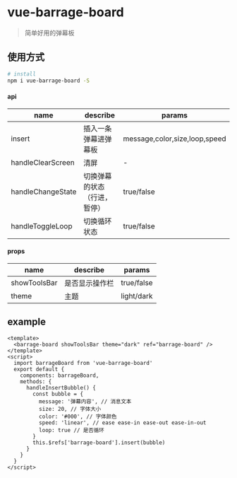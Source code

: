# vue-barrage-board

> 简单好用的弹幕板

## 使用方式

``` bash
# install
npm i vue-barrage-board -S
```
#### api
name | describe | params
----|------|-----
insert | 插入一条弹幕进弹幕板  | message,color,size,loop,speed
handleClearScreen | 清屏  | -
handleChangeState | 切换弹幕的状态（行进，暂停）  | true/false
handleToggleLoop | 切换循环状态 | true/false

#### props
name | describe | params
----|------|-----
showToolsBar | 是否显示操作栏  | true/false
theme | 主题  | light/dark

## example
```vue
<template>
  <barrage-board showToolsBar theme="dark" ref="barrage-board" />
</template>
<script>
  import barrageBoard from 'vue-barrage-board'
  export default {
    components: barrageBoard,
    methods: {
      handleInsertBubble() {
        const bubble = {
          message: '弹幕内容', // 消息文本
          size: 20, // 字体大小
          color: '#000', // 字体颜色
          speed: 'linear', // ease ease-in ease-out ease-in-out
          loop: true // 是否循环
        }       
        this.$refs['barrage-board'].insert(bubble)
      }     
    }   
  }
</script>
```
